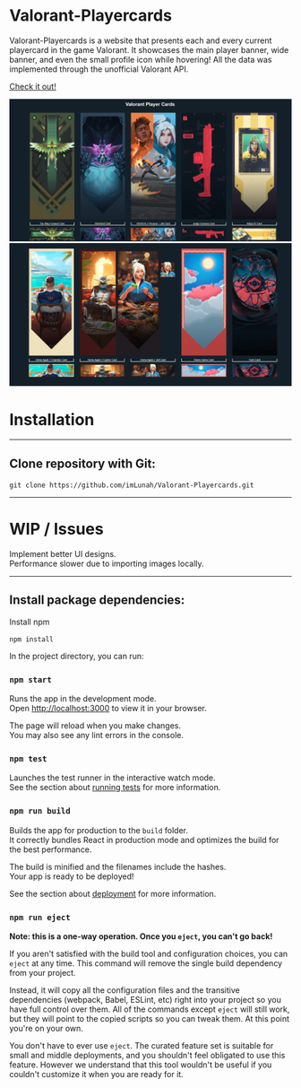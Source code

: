 # Valorant-Playercards

Valorant-Playercards is a website that presents each and every current playercard in the game Valorant. It showcases the main player banner, wide banner, and even the small profile icon while hovering! All the data was implemented through the unofficial Valorant API.
 
<a href="https://valorant-playercards.netlify.app/" target="_blank"> Check it out! </a>

<img src="https://github.com/imLunah/Valorant-Playercards/blob/main/src/images/valorant-card.png"/> 
<img src="https://github.com/imLunah/Valorant-Playercards/blob/main/src/images/valorant-card-2.png"/>

# Installation 
<hr>

## Clone repository with Git:
```
git clone https://github.com/imLunah/Valorant-Playercards.git
```
<hr>

# WIP / Issues

Implement better UI designs. </br>
Performance slower due to importing images locally. 

<hr>

## Install package dependencies:

Install npm
```
npm install
```

In the project directory, you can run:

### `npm start`

Runs the app in the development mode.\
Open [http://localhost:3000](http://localhost:3000) to view it in your browser.

The page will reload when you make changes.\
You may also see any lint errors in the console.

### `npm test`

Launches the test runner in the interactive watch mode.\
See the section about [running tests](https://facebook.github.io/create-react-app/docs/running-tests) for more information.

### `npm run build`

Builds the app for production to the `build` folder.\
It correctly bundles React in production mode and optimizes the build for the best performance.

The build is minified and the filenames include the hashes.\
Your app is ready to be deployed!

See the section about [deployment](https://facebook.github.io/create-react-app/docs/deployment) for more information.

### `npm run eject`

**Note: this is a one-way operation. Once you `eject`, you can't go back!**

If you aren't satisfied with the build tool and configuration choices, you can `eject` at any time. This command will remove the single build dependency from your project.

Instead, it will copy all the configuration files and the transitive dependencies (webpack, Babel, ESLint, etc) right into your project so you have full control over them. All of the commands except `eject` will still work, but they will point to the copied scripts so you can tweak them. At this point you're on your own.

You don't have to ever use `eject`. The curated feature set is suitable for small and middle deployments, and you shouldn't feel obligated to use this feature. However we understand that this tool wouldn't be useful if you couldn't customize it when you are ready for it.


